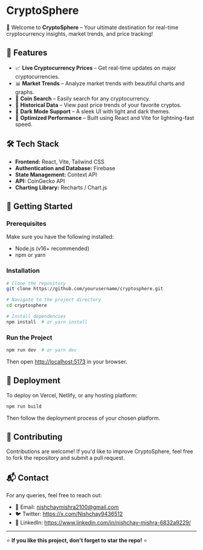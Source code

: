 # CryptoSphere

🚀 Welcome to **CryptoSphere** – Your ultimate destination for real-time cryptocurrency insights, market trends, and price tracking!

## 🌟 Features
- 📈 **Live Cryptocurrency Prices** – Get real-time updates on major cryptocurrencies.
- 📊 **Market Trends** – Analyze market trends with beautiful charts and graphs.
- 🔎 **Coin Search** – Easily search for any cryptocurrency.
- 📅 **Historical Data** – View past price trends of your favorite cryptos.
- 🌙 **Dark Mode Support** – A sleek UI with light and dark themes.
- 🚀 **Optimized Performance** – Built using React and Vite for lightning-fast speed.

## 🛠️ Tech Stack
- **Frontend:** React, Vite, Tailwind CSS
- **Authentication and Database:** Firebase
- **State Management:** Context API
- **API:** CoinGecko API
- **Charting Library:** Recharts / Chart.js

## 🚀 Getting Started
### Prerequisites
Make sure you have the following installed:
- Node.js (v16+ recommended)
- npm or yarn

### Installation
```sh
# Clone the repository
git clone https://github.com/yourusername/cryptosphere.git

# Navigate to the project directory
cd cryptosphere

# Install dependencies
npm install  # or yarn install
```

### Run the Project
```sh
npm run dev  # or yarn dev
```
Then open [http://localhost:5173](http://localhost:5173) in your browser.

## 🚀 Deployment
To deploy on Vercel, Netlify, or any hosting platform:
```sh
npm run build
```
Then follow the deployment process of your chosen platform.

## 🤝 Contributing
Contributions are welcome! If you'd like to improve CryptoSphere, feel free to fork the repository and submit a pull request.

## 📬 Contact
For any queries, feel free to reach out:
- 📧 Email: nishchaymishra2100@gmail.com
- 🐦 Twitter: https://x.com/Nishchay9436512
- 💼 LinkedIn: https://www.linkedin.com/in/nishchay-mishra-6832a9229/

---
⭐ **If you like this project, don't forget to star the repo!** ⭐